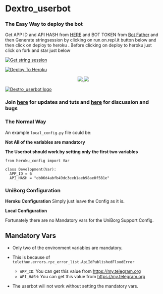 # Dextro_userbot

### The Easy Way to deploy the bot
Get APP ID and API HASH from [HERE](https://my.telegram.org) and BOT TOKEN from [Bot Father](https://t.me/botfather) and then Generate stringsession by clicking on run.on.repl.it button below and then click on deploy to heroku . Before clicking on deploy to heroku just click on fork and star just below

[![Get string session](https://repl.it/badge/github/sandy1709/sandeep1709)](https://generatestringsession.sandeep1709.repl.run/)

[![Deploy To Heroku](https://www.herokucdn.com/deploy/button.svg)](https://heroku.com/deploy?template=https://github.com/suhaash02/Dextro_userbot)
<p align="center">
  <a href="https://github.com/suhaash02/Dextro_userbot/fork">
    <img src="https://img.shields.io/github/forks/suhaash02/Dextro_userbot?label=Fork&style=social">
    
  </a>
  <a href="https://github.com/suhaash02/Dextro_userbot">
    <img src="https://img.shields.io/github/stars/suhaash02/Dextro_userbot?style=social">
  </a>
</p>


[![Dextro_userbot logo](https://telegra.ph/file/174268e8434a45c80b905.jpg)](https://heroku.com/deploy?template=https://github.com/suhaash02/Dextro_userbot)


### Join [here](https://t.me/Dextro_support) for updates and tuts and [here](https://t.me/Dextro_support) for discussion and bugs

### The Normal Way

An example `local_config.py` file could be:

**Not All of the variables are mandatory**

__The Userbot should work by setting only the first two variables__

```python3
from heroku_config import Var

class Development(Var):
  APP_ID = 6
  API_HASH = "eb06d4abfb49dc3eeb1aeb98ae0f581e"
```

### UniBorg Configuration



**Heroku Configuration**
Simply just leave the Config as it is.

**Local Configuration**

Fortunately there are no Mandatory vars for the UniBorg Support Config.

## Mandatory Vars

- Only two of the environment variables are mandatory.
- This is because of `telethon.errors.rpc_error_list.ApiIdPublishedFloodError`

    - `APP_ID`:   You can get this value from https://my.telegram.org
    - `API_HASH`:   You can get this value from https://my.telegram.org
- The userbot will not work without setting the mandatory vars.
